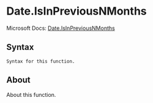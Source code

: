 ---
---

# Date.IsInPreviousNMonths

Microsoft Docs: [Date.IsInPreviousNMonths](https://docs.microsoft.com/en-us/powerquery-m/date-isinpreviousnmonths)

## Syntax

```powerquery-m
Syntax for this function.
```

## About

About this function.

